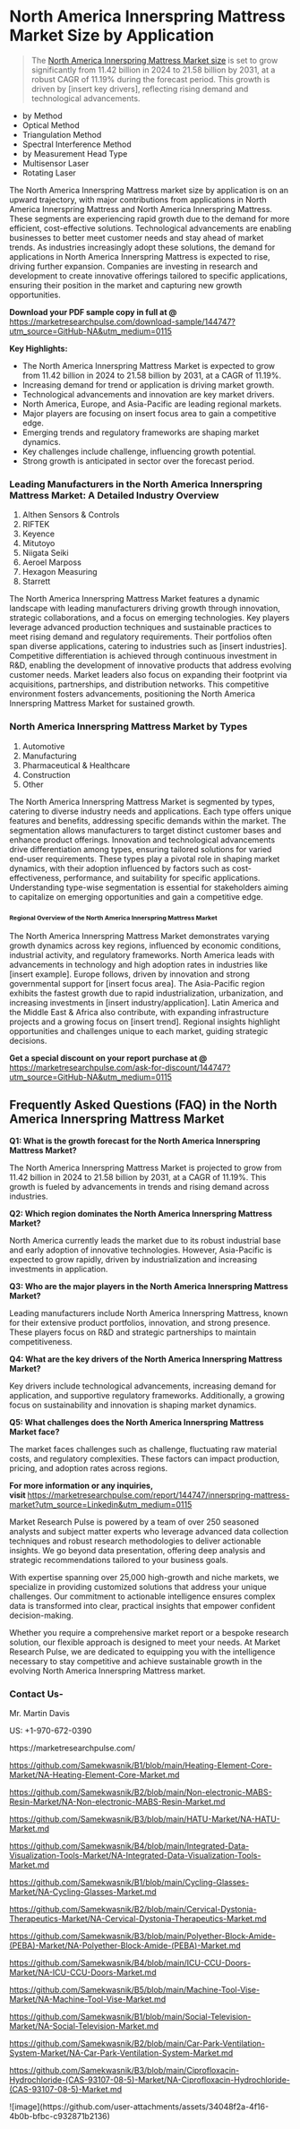 <h1>North America Innerspring Mattress Market&nbsp;Size by Application</h1><blockquote><p>The <a href="https://marketresearchpulse.com/download-sample/144747?utm_source=GitHub-NA&amp;utm_medium=0115">North America Innerspring Mattress Market size</a> is set to grow significantly from 11.42 billion in 2024 to 21.58 billion by 2031, at a robust CAGR of 11.19% during the forecast period. This growth is driven by [insert key drivers], reflecting rising demand and technological advancements.</p></blockquote><ul><li>by Method<li> Optical Method<li> Triangulation Method<li> Spectral Interference Method<li> by Measurement Head Type<li> Multisensor Laser<li> Rotating Laser</li></ul><p>The North America Innerspring Mattress market size by application is on an upward trajectory, with major contributions from applications in North America Innerspring Mattress and North America Innerspring Mattress. These segments are experiencing rapid growth due to the demand for more efficient, cost-effective solutions. Technological advancements are enabling businesses to better meet customer needs and stay ahead of market trends. As industries increasingly adopt these solutions, the demand for applications in North America Innerspring Mattress is expected to rise, driving further expansion. Companies are investing in research and development to create innovative offerings tailored to specific applications, ensuring their position in the market and capturing new growth opportunities.</p><p><strong>Download your PDF sample copy in full at @ </strong><a href="https://marketresearchpulse.com/download-sample/144747?utm_source=GitHub-NA&amp;utm_medium=0115">https://marketresearchpulse.com/download-sample/144747?utm_source=GitHub-NA&amp;utm_medium=0115</a></p><p><strong>Key Highlights: </strong></p><ul><li>The North America Innerspring Mattress Market is expected to grow from 11.42 billion in 2024 to 21.58 billion by 2031, at a CAGR of 11.19%.</li><li>Increasing demand for trend or application is driving market growth.</li><li>Technological advancements and innovation are key market drivers.</li><li>North America, Europe, and Asia-Pacific are leading regional markets.</li><li>Major players are focusing on insert focus area to gain a competitive edge.</li><li>Emerging trends and regulatory frameworks are shaping market dynamics.</li><li>Key challenges include challenge, influencing growth potential.</li><li>Strong growth is anticipated in sector over the forecast period.</li></ul><h3>Leading Manufacturers in the North America Innerspring Mattress Market: A Detailed Industry Overview</h3><ol><li>Althen Sensors & Controls</li><li>RIFTEK</li><li>Keyence</li><li>Mitutoyo</li><li>Niigata Seiki</li><li>Aeroel Marposs</li><li>Hexagon Measuring</li><li>Starrett</li></ol><div class="flex max-w-full flex-col flex-grow"><div class="min-h-8 text-message flex w-full flex-col items-end gap-2 whitespace-normal break-words [.text-message+&amp;]:mt-5" dir="auto" data-message-author-role="assistant" data-message-id="fd8432e4-4910-450d-b182-61b7bfb0a01f" data-message-model-slug="gpt-4o"><div class="flex w-full flex-col gap-1 empty:hidden first:pt-[3px]"><div class="markdown prose w-full break-words dark:prose-invert light"><p>The North America Innerspring Mattress Market features a dynamic landscape with leading manufacturers driving growth through innovation, strategic collaborations, and a focus on emerging technologies. Key players leverage advanced production techniques and sustainable practices to meet rising demand and regulatory requirements. Their portfolios often span diverse applications, catering to industries such as [insert industries]. Competitive differentiation is achieved through continuous investment in R&amp;D, enabling the development of innovative products that address evolving customer needs. Market leaders also focus on expanding their footprint via acquisitions, partnerships, and distribution networks. This competitive environment fosters advancements, positioning the North America Innerspring Mattress Market for sustained growth.</p></div></div></div></div><h3>North America Innerspring Mattress Market by Types</h3><ol><li>Automotive<li> Manufacturing<li> Pharmaceutical & Healthcare<li> Construction<li> Other</li></ol><div class="flex max-w-full flex-col flex-grow"><div class="min-h-8 text-message flex w-full flex-col items-end gap-2 whitespace-normal break-words [.text-message+&amp;]:mt-5" dir="auto" data-message-author-role="assistant" data-message-id="084470be-0bb7-4664-bddf-5156b4f41249" data-message-model-slug="gpt-4o-mini"><div class="flex w-full flex-col gap-1 empty:hidden first:pt-[3px]"><div class="markdown prose w-full break-words dark:prose-invert light"><p>The North America Innerspring Mattress Market is segmented by types, catering to diverse industry needs and applications. Each type offers unique features and benefits, addressing specific demands within the market. The segmentation allows manufacturers to target distinct customer bases and enhance product offerings. Innovation and technological advancements drive differentiation among types, ensuring tailored solutions for varied end-user requirements. These types play a pivotal role in shaping market dynamics, with their adoption influenced by factors such as cost-effectiveness, performance, and suitability for specific applications. Understanding type-wise segmentation is essential for stakeholders aiming to capitalize on emerging opportunities and gain a competitive edge.</p></div></div></div></div><h3><span style="font-size: 11px;">Regional Overview of the North America Innerspring Mattress Market</span></h3><div class="flex max-w-full flex-col flex-grow"><div class="min-h-8 text-message flex w-full flex-col items-end gap-2 whitespace-normal break-words [.text-message+&amp;]:mt-5" dir="auto" data-message-author-role="assistant" data-message-id="e9038762-ce64-4e30-91c9-9bd413514231" data-message-model-slug="gpt-4o-mini"><div class="flex w-full flex-col gap-1 empty:hidden first:pt-[3px]"><div class="markdown prose w-full break-words dark:prose-invert light"><p>The North America Innerspring Mattress Market demonstrates varying growth dynamics across key regions, influenced by economic conditions, industrial activity, and regulatory frameworks. North America leads with advancements in technology and high adoption rates in industries like [insert example]. Europe follows, driven by innovation and strong governmental support for [insert focus area]. The Asia-Pacific region exhibits the fastest growth due to rapid industrialization, urbanization, and increasing investments in [insert industry/application]. Latin America and the Middle East &amp; Africa also contribute, with expanding infrastructure projects and a growing focus on [insert trend]. Regional insights highlight opportunities and challenges unique to each market, guiding strategic decisions.</p></div></div></div></div><p><strong>Get a special discount on your report purchase at @ </strong><a href="https://marketresearchpulse.com/ask-for-discount/144747?utm_source=GitHub-NA&amp;utm_medium=0115">https://marketresearchpulse.com/ask-for-discount/144747?utm_source=GitHub-NA&amp;utm_medium=0115</a></p><h2>Frequently Asked Questions (FAQ) in the North America Innerspring Mattress Market</h2><p><strong>Q1: What is the growth forecast for the North America Innerspring Mattress Market?</strong></p><p>The North America Innerspring Mattress Market is projected to grow from 11.42 billion in 2024 to 21.58 billion by 2031, at a CAGR of 11.19%. This growth is fueled by advancements in trends and rising demand across industries.</p><p><strong>Q2: Which region dominates the North America Innerspring Mattress Market?</strong></p><p>North America currently leads the market due to its robust industrial base and early adoption of innovative technologies. However, Asia-Pacific is expected to grow rapidly, driven by industrialization and increasing investments in application.</p><p><strong>Q3: Who are the major players in the North America Innerspring Mattress Market?</strong></p><p>Leading manufacturers include North America Innerspring Mattress, known for their extensive product portfolios, innovation, and strong presence. These players focus on R&amp;D and strategic partnerships to maintain competitiveness.</p><p><strong>Q4: What are the key drivers of the North America Innerspring Mattress Market?</strong></p><p>Key drivers include technological advancements, increasing demand for application, and supportive regulatory frameworks. Additionally, a growing focus on sustainability and innovation is shaping market dynamics.</p><p><strong>Q5: What challenges does the North America Innerspring Mattress Market face?</strong></p><p>The market faces challenges such as challenge, fluctuating raw material costs, and regulatory complexities. These factors can impact production, pricing, and adoption rates across regions.</p><p><strong>For more information or any inquiries, visit&nbsp;</strong><a href="https://marketresearchpulse.com/report/144747/innerspring-mattress-market?utm_source=Linkedin&utm_medium=0115">https://marketresearchpulse.com/report/144747/innerspring-mattress-market?utm_source=Linkedin&utm_medium=0115</a></p><p>Market Research Pulse is powered by a team of over 250 seasoned analysts and subject matter experts who leverage advanced data collection techniques and robust research methodologies to deliver actionable insights. We go beyond data presentation, offering deep analysis and strategic recommendations tailored to your business goals.</p><p>With expertise spanning over 25,000 high-growth and niche markets, we specialize in providing customized solutions that address your unique challenges. Our commitment to actionable intelligence ensures complex data is transformed into clear, practical insights that empower confident decision-making.</p><p>Whether you require a comprehensive market report or a bespoke research solution, our flexible approach is designed to meet your needs. At Market Research Pulse, we are dedicated to equipping you with the intelligence necessary to stay competitive and achieve sustainable growth in the evolving North America Innerspring Mattress market.</p><h3><strong>Contact Us-</strong></h3><p>Mr. Martin Davis</p><p>US: +1-970-672-0390</p><p>https://marketresearchpulse.com/</p><p><a href="https://github.com/Samekwasnik/B1/blob/main/Heating-Element-Core-Market/NA-Heating-Element-Core-Market.md">https://github.com/Samekwasnik/B1/blob/main/Heating-Element-Core-Market/NA-Heating-Element-Core-Market.md</a></p><p><a href="https://github.com/Samekwasnik/B2/blob/main/Non-electronic-MABS-Resin-Market/NA-Non-electronic-MABS-Resin-Market.md">https://github.com/Samekwasnik/B2/blob/main/Non-electronic-MABS-Resin-Market/NA-Non-electronic-MABS-Resin-Market.md</a></p><p><a href="https://github.com/Samekwasnik/B3/blob/main/HATU-Market/NA-HATU-Market.md">https://github.com/Samekwasnik/B3/blob/main/HATU-Market/NA-HATU-Market.md</a></p><p><a href="https://github.com/Samekwasnik/B4/blob/main/Integrated-Data-Visualization-Tools-Market/NA-Integrated-Data-Visualization-Tools-Market.md">https://github.com/Samekwasnik/B4/blob/main/Integrated-Data-Visualization-Tools-Market/NA-Integrated-Data-Visualization-Tools-Market.md</a></p><p><a href="https://github.com/Samekwasnik/B1/blob/main/Cycling-Glasses-Market/NA-Cycling-Glasses-Market.md">https://github.com/Samekwasnik/B1/blob/main/Cycling-Glasses-Market/NA-Cycling-Glasses-Market.md</a></p><p><a href="https://github.com/Samekwasnik/B2/blob/main/Cervical-Dystonia-Therapeutics-Market/NA-Cervical-Dystonia-Therapeutics-Market.md">https://github.com/Samekwasnik/B2/blob/main/Cervical-Dystonia-Therapeutics-Market/NA-Cervical-Dystonia-Therapeutics-Market.md</a></p><p><a href="https://github.com/Samekwasnik/B3/blob/main/Polyether-Block-Amide-(PEBA)-Market/NA-Polyether-Block-Amide-(PEBA)-Market.md">https://github.com/Samekwasnik/B3/blob/main/Polyether-Block-Amide-(PEBA)-Market/NA-Polyether-Block-Amide-(PEBA)-Market.md</a></p><p><a href="https://github.com/Samekwasnik/B4/blob/main/ICU-CCU-Doors-Market/NA-ICU-CCU-Doors-Market.md">https://github.com/Samekwasnik/B4/blob/main/ICU-CCU-Doors-Market/NA-ICU-CCU-Doors-Market.md</a></p><p><a href="https://github.com/Samekwasnik/B5/blob/main/Machine-Tool-Vise-Market/NA-Machine-Tool-Vise-Market.md">https://github.com/Samekwasnik/B5/blob/main/Machine-Tool-Vise-Market/NA-Machine-Tool-Vise-Market.md</a></p><p><a href="https://github.com/Samekwasnik/B1/blob/main/Social-Television-Market/NA-Social-Television-Market.md">https://github.com/Samekwasnik/B1/blob/main/Social-Television-Market/NA-Social-Television-Market.md</a></p><p><a href="https://github.com/Samekwasnik/B2/blob/main/Car-Park-Ventilation-System-Market/NA-Car-Park-Ventilation-System-Market.md">https://github.com/Samekwasnik/B2/blob/main/Car-Park-Ventilation-System-Market/NA-Car-Park-Ventilation-System-Market.md</a></p><p><a href="https://github.com/Samekwasnik/B3/blob/main/Ciprofloxacin-Hydrochloride-(CAS-93107-08-5)-Market/NA-Ciprofloxacin-Hydrochloride-(CAS-93107-08-5)-Market.md">https://github.com/Samekwasnik/B3/blob/main/Ciprofloxacin-Hydrochloride-(CAS-93107-08-5)-Market/NA-Ciprofloxacin-Hydrochloride-(CAS-93107-08-5)-Market.md</a></p>
![image](https://github.com/user-attachments/assets/34048f2a-4f16-4b0b-bfbc-c932871b2136)
